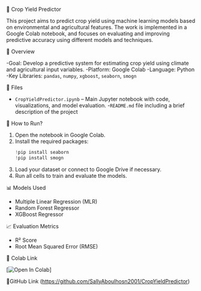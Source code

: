 🌾 Crop Yield Predictor

This project aims to predict crop yield using machine learning models based on environmental and agricultural features. The work is implemented in a Google Colab notebook, and focuses on evaluating and improving predictive accuracy using different models and techniques.

📌 Overview

-Goal: Develop a predictive system for estimating crop yield using climate and agricultural input variables.
-Platform: Google Colab
-Language: Python
-Key Libraries: `pandas`, `numpy`, `xgboost`, `seaborn`, `smogn`

📁 Files

- `CropYieldPredictor.ipynb` – Main Jupyter notebook with code, visualizations, and model evaluation.
-`README.md` file including a brief description of the project

🚀 How to Run?
1. Open the notebook in Google Colab.
2. Install the required packages:
   ```python
   !pip install seaborn
   !pip install smogn
   ```
3. Load your dataset or connect to Google Drive if necessary.
4. Run all cells to train and evaluate the models.

📊 Models Used
- Multiple Linear Regression (MLR)
- Random Forest Regressor
- XGBoost Regressor

📈 Evaluation Metrics

- R² Score
- Root Mean Squared Error (RMSE)

🔗 Colab Link

[![Open In Colab](https://colab.research.google.com/drive/1Q6VTMmysOlvg5p9qQf27hIpY54T8Yube)]

🔗GitHub Link
(https://github.com/SallyAboulhosn2001/CropYieldPredictor)


